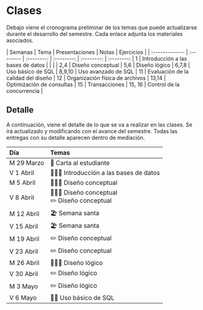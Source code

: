# Clases

Debajo viene el cronograma preliminar de los temas que puede actualizarse durante el desarrollo del semestre. Cada enlace adjunta los materiales asociados.

| Semanas | Tema | Presentaciones | Notas | Ejercicios |
| :------------- | :-------- | :--------: | :--------: |  :--------: | :--------: |
1 | Introducción a las bases de datos | <a href=".\presentaciones\01-intro.pdf"><span class="fa fa-regular fa-file-powerpoint" aria-hidden="true"></span></a> | <a href=".\notas\01-intro.pdf"><span class="fa fa-sticky-note" aria-hidden="true"></span></a> | |
2,4 | Diseño conceptual |
5,6 | Diseño lógico |
6,7,8 | Uso básico de SQL |
8,9,10 | Uso avanzado de SQL |
11 | Evaluación de la calidad del diseño |
12 | Organización física de archivos |
13,14 | Optimización de consultas |
15 | Transacciones |
15, 16 | Control de la concurrencia |

<!--  <a href=".\presentaciones\AAAAAAAAAA.pdf"><span class="fa fa-regular fa-file-powerpoint" aria-hidden="true"></span></a> | <a href="YOUTUBE VIDEO"><span class="fa fa-solid fa-pen" aria-hidden="true"></span></a> | <a href="YOUTUBE VIDEO"><span class="fa fa-solid fa-code" aria-hidden="true"></span></a> | -->

## Detalle

A continuación, viene el detalle de lo que se va a realizar en las clases. Se irá actualizado y modificando con el avance del semestre. Todas las entregas con su detalle aparecen dentro de mediación.

| Día | Temas |
| :------------- | :-------- |
| M 29 Marzo | 📖 Carta al estudiante |
| V 1 Abril | 👩🏻‍🏫 Introducción a las bases de datos | 
| M 5 Abril | 👩🏻‍🏫  Diseño conceptual |
| V 8 Abril | 👩🏻‍🏫 Diseño conceptual <br> ✏️ Diseño conceptual |
| M 12 Abril | 🏖️ Semana santa |
| V 15 Abril | 🏖️ Semana santa |
| M 19 Abril | ✏️ Diseño conceptual |
| V 23 Abril | ✏️ Diseño conceptual |
| M 26 Abril | 👩🏻‍🏫 Diseño lógico |
| V 30 Abril | ✏️ Diseño lógico |
| M 3 Mayo | ✏️ Diseño lógico |
| V 6 Mayo | 👐🏻 Uso básico de SQL |
